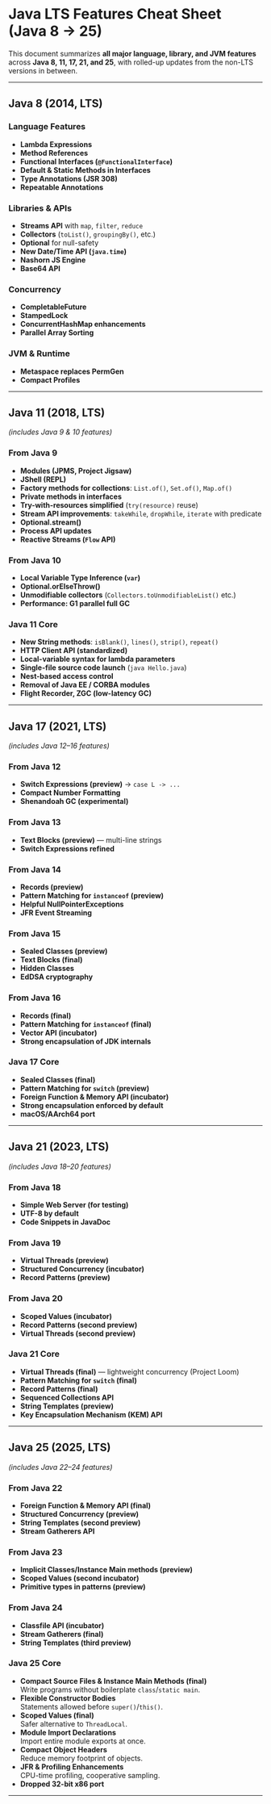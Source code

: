 # Java LTS Features Cheat Sheet (Java 8 → 25)

This document summarizes **all major language, library, and JVM features** across **Java 8, 11, 17, 21, and 25**, with rolled-up updates from the non-LTS versions in between.

---

## Java 8 (2014, LTS)

### Language Features
- **Lambda Expressions**
- **Method References**
- **Functional Interfaces (`@FunctionalInterface`)**
- **Default & Static Methods in Interfaces**
- **Type Annotations (JSR 308)**
- **Repeatable Annotations**

### Libraries & APIs
- **Streams API** with `map`, `filter`, `reduce`
- **Collectors** (`toList()`, `groupingBy()`, etc.)
- **Optional** for null-safety
- **New Date/Time API (`java.time`)**
- **Nashorn JS Engine**
- **Base64 API**

### Concurrency
- **CompletableFuture**
- **StampedLock**
- **ConcurrentHashMap enhancements**
- **Parallel Array Sorting**

### JVM & Runtime
- **Metaspace replaces PermGen**
- **Compact Profiles**

---

## Java 11 (2018, LTS)  
*(includes Java 9 & 10 features)*

### From Java 9
- **Modules (JPMS, Project Jigsaw)**
- **JShell (REPL)**
- **Factory methods for collections**: `List.of()`, `Set.of()`, `Map.of()`
- **Private methods in interfaces**
- **Try-with-resources simplified** (`try(resource)` reuse)
- **Stream API improvements**: `takeWhile`, `dropWhile`, `iterate` with predicate
- **Optional.stream()**
- **Process API updates**
- **Reactive Streams (`Flow` API)**

### From Java 10
- **Local Variable Type Inference (`var`)**
- **Optional.orElseThrow()**
- **Unmodifiable collectors** (`Collectors.toUnmodifiableList()` etc.)
- **Performance: G1 parallel full GC**

### Java 11 Core
- **New String methods**: `isBlank()`, `lines()`, `strip()`, `repeat()`
- **HTTP Client API (standardized)**
- **Local-variable syntax for lambda parameters**
- **Single-file source code launch** (`java Hello.java`)
- **Nest-based access control**
- **Removal of Java EE / CORBA modules**
- **Flight Recorder, ZGC (low-latency GC)**

---

## Java 17 (2021, LTS)  
*(includes Java 12–16 features)*

### From Java 12
- **Switch Expressions (preview)** → `case L -> ...`
- **Compact Number Formatting**
- **Shenandoah GC (experimental)**

### From Java 13
- **Text Blocks (preview)** — multi-line strings
- **Switch Expressions refined**

### From Java 14
- **Records (preview)**
- **Pattern Matching for `instanceof` (preview)**
- **Helpful NullPointerExceptions**
- **JFR Event Streaming**

### From Java 15
- **Sealed Classes (preview)**
- **Text Blocks (final)**
- **Hidden Classes**
- **EdDSA cryptography**

### From Java 16
- **Records (final)**
- **Pattern Matching for `instanceof` (final)**
- **Vector API (incubator)**
- **Strong encapsulation of JDK internals**

### Java 17 Core
- **Sealed Classes (final)**
- **Pattern Matching for `switch` (preview)**
- **Foreign Function & Memory API (incubator)**
- **Strong encapsulation enforced by default**
- **macOS/AArch64 port**

---

## Java 21 (2023, LTS)  
*(includes Java 18–20 features)*

### From Java 18
- **Simple Web Server (for testing)**
- **UTF-8 by default**
- **Code Snippets in JavaDoc**

### From Java 19
- **Virtual Threads (preview)**
- **Structured Concurrency (incubator)**
- **Record Patterns (preview)**

### From Java 20
- **Scoped Values (incubator)**
- **Record Patterns (second preview)**
- **Virtual Threads (second preview)**

### Java 21 Core
- **Virtual Threads (final)** — lightweight concurrency (Project Loom)
- **Pattern Matching for `switch` (final)**
- **Record Patterns (final)**
- **Sequenced Collections API**
- **String Templates (preview)**
- **Key Encapsulation Mechanism (KEM) API**

---

## Java 25 (2025, LTS)  
*(includes Java 22–24 features)*

### From Java 22
- **Foreign Function & Memory API (final)**
- **Structured Concurrency (preview)**
- **String Templates (second preview)**
- **Stream Gatherers API**

### From Java 23
- **Implicit Classes/Instance Main methods (preview)**
- **Scoped Values (second incubator)**
- **Primitive types in patterns (preview)**

### From Java 24
- **Classfile API (incubator)**
- **Stream Gatherers (final)**
- **String Templates (third preview)**

### Java 25 Core
- **Compact Source Files & Instance Main Methods (final)**  
  Write programs without boilerplate `class`/`static main`.
- **Flexible Constructor Bodies**  
  Statements allowed before `super()`/`this()`.
- **Scoped Values (final)**  
  Safer alternative to `ThreadLocal`.
- **Module Import Declarations**  
  Import entire module exports at once.
- **Compact Object Headers**  
  Reduce memory footprint of objects.
- **JFR & Profiling Enhancements**  
  CPU-time profiling, cooperative sampling.
- **Dropped 32-bit x86 port**

---
